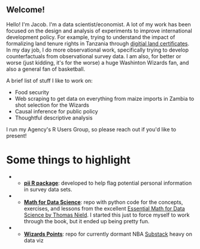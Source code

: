 ## Welcome!

Hello! I'm Jacob. I'm a data scientist/economist. A lot of my work has been focused on the design and analysis of experiments to improve international development policy. For example, trying to understand the impact of formalizing land tenure rights in Tanzania through [digitial land certificates](https://www.land-links.org/wp-content/uploads/2021/03/LTA-IE-Endline-Report-FINAL-2-18-21_508.pdf). In my day job, I do more observational work, specifically trying to develop counterfactuals from observational survey data. I am also, for better or worse (just kidding, it's for the worse) a huge Washinton Wizards fan, and also a general fan of basketball. 

A brief list of stuff I like to work on:

- Food security
- Web scraping to get data on everything from maize imports in Zambia to shot selection for the Wizards
- Causal inference for public policy
- Thoughtful descriptive analysis

I run my Agency's R Users Group, so please reach out if you'd like to present!


# Some things to highlight 

- - **[pii R package](https://github.com/jacobpstein/pii)**: developed to help flag potential personal information in survey data sets.
- - **[Math for Data Science](https://github.com/jacobpstein/math_for_ds)**: repo with python code for the concepts, exercises, and lessons from the excellent [Essential Math for Data Science by Thomas Nield](https://www.oreilly.com/library/view/essential-math-for/9781098102920/). I started this just to force myself to work through the book, but it ended up being pretty fun.
- - **[Wizards Points](https://github.com/jacobpstein/Wizards-Points)**: repo for currently dormant NBA [Substack](https://wizardspoints.substack.com) heavy on data viz
